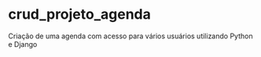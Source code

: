 # crud_projeto_agenda
Criação de uma agenda com acesso para vários usuários utilizando Python e Django 
